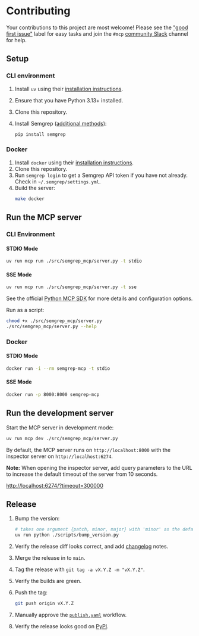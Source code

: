 # Contributing

Your contributions to this project are most welcome! Please see the ["good first issue"](https://github.com/semgrep/mcp/labels/good%20first%20issue) label for easy tasks and join the `#mcp` [community Slack](https://go.semgrep.dev/slack) channel for help.

## Setup

### CLI environment

1. Install `uv` using their [installation instructions](https://docs.astral.sh/uv/getting-started/installation/).

1. Ensure that you have Python 3.13+ installed.

1. Clone this repository.

1. Install Semgrep ([additional methods](https://semgrep.dev/docs/getting-started/quickstart)):

   ```bash
   pip install semgrep
   ```

### Docker

1. Install `docker` using their [installation instructions](https://docs.docker.com/get-started/get-docker/).
1. Clone this repository.
1. Run `semgrep login` to get a Semgrep API token if you have not already. Check
   in `~/.semgrep/settings.yml`.
1. Build the server:
   ```bash
   make docker
   ```

## Run the MCP server

### CLI Environment

#### STDIO Mode

```bash
uv run mcp run ./src/semgrep_mcp/server.py -t stdio
```

#### SSE Mode

```bash
uv run mcp run ./src/semgrep_mcp/server.py -t sse
```

See the official [Python MCP SDK](https://github.com/modelcontextprotocol/python-sdk) for more details and configuration options.

Run as a script:

```bash
chmod +x ./src/semgrep_mcp/server.py
./src/semgrep_mcp/server.py --help
```

### Docker

#### STDIO Mode

```bash
docker run -i --rm semgrep-mcp -t stdio
```

#### SSE Mode

```bash
docker run -p 8000:8000 semgrep-mcp
```

## Run the development server

Start the MCP server in development mode:

```bash
uv run mcp dev ./src/semgrep_mcp/server.py
```

By default, the MCP server runs on `http://localhost:8000` with the inspector server on `http://localhost:6274`.

**Note:** When opening the inspector server, add query parameters to the URL to increase the default timeout of the server from 10 seconds.

[http://localhost:6274/?timeout=300000](http://localhost:6274/?timeout=300000)

## Release

1. Bump the version:

   ```bash
   # takes one argument {patch, minor, major} with 'minor' as the default argument
   uv run python ./scripts/bump_version.py 
   ```

1. Verify the release diff looks correct, and add [changelog](CHANGELOG.md) notes.

1. Merge the release in to `main`.

1. Tag the release with `git tag -a vX.Y.Z -m "vX.Y.Z"`.

1. Verify the builds are green.

1. Push the tag:

   ```bash
   git push origin vX.Y.Z
   ```

1. Manually approve the [`publish.yaml`](https://github.com/semgrep/mcp/actions/workflows/publish.yml) workflow.

1. Verify the release looks good on [PyPI](https://pypi.org/p/semgrep-mcp).
